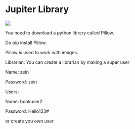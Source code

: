 # Jupiter Library

![](Home.gif)

You need to download a python library called Pillow.

Do pip install Pillow.

Pillow is used to work with images.


Librarian: You can create a librarian by making a super user

Name: zein

Password: zein

Users:

Name: bookuser2

Password: Hello123#

or create you own user
